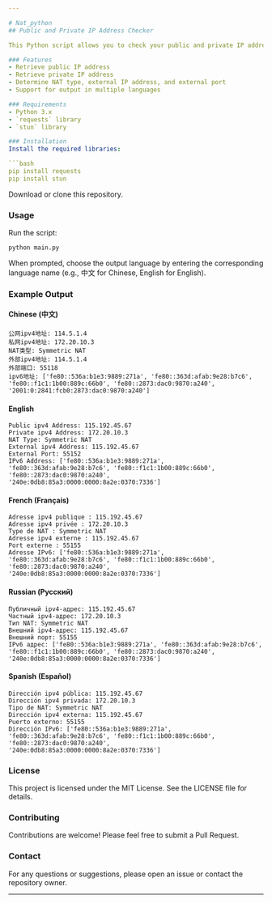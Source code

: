```yaml
---

# Nat_python
## Public and Private IP Address Checker

This Python script allows you to check your public and private IP addresses, as well as determine your NAT type using the STUN protocol. The script supports output in multiple languages, including Chinese (中文), English, French (Français), Russian (Русский), and Spanish (Español).

### Features
- Retrieve public IP address
- Retrieve private IP address
- Determine NAT type, external IP address, and external port
- Support for output in multiple languages

### Requirements
- Python 3.x
- `requests` library
- `stun` library

### Installation
Install the required libraries:

```bash
pip install requests
pip install stun
```

Download or clone this repository.

### Usage
Run the script:

```bash
python main.py
```

When prompted, choose the output language by entering the corresponding language name (e.g., 中文 for Chinese, English for English).

### Example Output
#### Chinese (中文)
```plaintext
公网ipv4地址: 114.5.1.4
私网ipv4地址: 172.20.10.3
NAT类型: Symmetric NAT
外部ipv4地址: 114.5.1.4
外部端口: 55118
ipv6地址: ['fe80::536a:b1e3:9889:271a', 'fe80::363d:afab:9e28:b7c6', 'fe80::f1c1:1b00:889c:66b0', 'fe80::2873:dac0:9870:a240', '2001:0:2841:fcb0:2873:dac0:9870:a240']
```

#### English
```plaintext
Public ipv4 Address: 115.192.45.67
Private ipv4 Address: 172.20.10.3
NAT Type: Symmetric NAT
External ipv4 Address: 115.192.45.67
External Port: 55152
IPv6 Address: ['fe80::536a:b1e3:9889:271a', 'fe80::363d:afab:9e28:b7c6', 'fe80::f1c1:1b00:889c:66b0', 'fe80::2873:dac0:9870:a240', '240e:0db8:85a3:0000:0000:8a2e:0370:7336']
```

#### French (Français)
```plaintext
Adresse ipv4 publique : 115.192.45.67
Adresse ipv4 privée : 172.20.10.3
Type de NAT : Symmetric NAT
Adresse ipv4 externe : 115.192.45.67
Port externe : 55155
Adresse IPv6: ['fe80::536a:b1e3:9889:271a', 'fe80::363d:afab:9e28:b7c6', 'fe80::f1c1:1b00:889c:66b0', 'fe80::2873:dac0:9870:a240', '240e:0db8:85a3:0000:0000:8a2e:0370:7336']
```

#### Russian (Русский)
```plaintext
Публичный ipv4-адрес: 115.192.45.67
Частный ipv4-адрес: 172.20.10.3
Тип NAT: Symmetric NAT
Внешний ipv4-адрес: 115.192.45.67
Внешний порт: 55155
IPv6 адрес: ['fe80::536a:b1e3:9889:271a', 'fe80::363d:afab:9e28:b7c6', 'fe80::f1c1:1b00:889c:66b0', 'fe80::2873:dac0:9870:a240', '240e:0db8:85a3:0000:0000:8a2e:0370:7336']
```

#### Spanish (Español)
```plaintext
Dirección ipv4 pública: 115.192.45.67
Dirección ipv4 privada: 172.20.10.3
Tipo de NAT: Symmetric NAT
Dirección ipv4 externa: 115.192.45.67
Puerto externo: 55155
Dirección IPv6: ['fe80::536a:b1e3:9889:271a', 'fe80::363d:afab:9e28:b7c6', 'fe80::f1c1:1b00:889c:66b0', 'fe80::2873:dac0:9870:a240', '240e:0db8:85a3:0000:0000:8a2e:0370:7336']
```

### License
This project is licensed under the MIT License. See the LICENSE file for details.

### Contributing
Contributions are welcome! Please feel free to submit a Pull Request.

### Contact
For any questions or suggestions, please open an issue or contact the repository owner.

---
```


